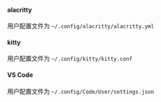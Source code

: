 
#### alacritty

用户配置文件为 `~/.config/alacritty/alacritty.yml`

#### kitty

用户配置文件为 `~/.config/kitty/kitty.conf`

#### VS Code

用户配置文件为 `~/.config/Code/User/settings.json`
